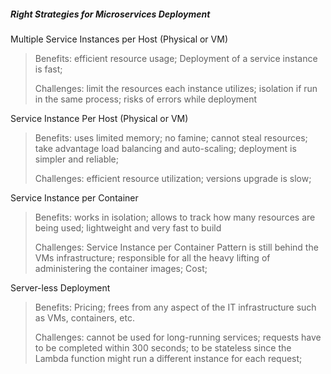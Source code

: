 ##### Right Strategies for Microservices Deployment

Multiple Service Instances per Host (Physical or VM)

> Benefits: efficient resource usage; Deployment of a service instance is fast;
>
> Challenges: limit the resources each instance utilizes; isolation if run in the same process; risks of errors while deployment

Service Instance Per Host (Physical or VM)

> Benefits: uses limited memory; no famine; cannot steal resources; take advantage load balancing and auto-scaling; deployment is simpler and reliable; 
>
> Challenges: efficient resource utilization; versions upgrade is slow;  

Service Instance per Container

> Benefits: works in isolation; allows to track how many resources are being used; lightweight and very fast to build
>
> Challenges: Service Instance per Container Pattern is still behind the VMs infrastructure; responsible for all the heavy lifting of administering the container images; Cost;

Server-less Deployment

> Benefits: Pricing; frees from any aspect of the IT infrastructure such as VMs, containers, etc.
>
> Challenges: cannot be used for long-running services; requests have to be completed within 300 seconds; to be stateless since the Lambda function might run a different instance for each request; 

